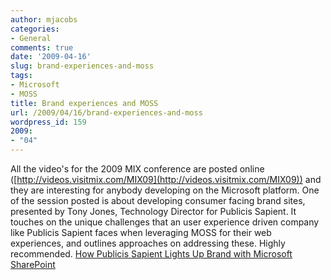 ```yaml
---
author: mjacobs
categories:
- General
comments: true
date: '2009-04-16'
slug: brand-experiences-and-moss
tags:
- Microsoft
- MOSS
title: Brand experiences and MOSS
url: /2009/04/16/brand-experiences-and-moss
wordpress_id: 159
2009:
- "04"
---
```



All the video's for the 2009 MIX conference are posted online ([http://videos.visitmix.com/MIX09](http://videos.visitmix.com/MIX09)) and they are interesting for anybody developing on the Microsoft platform. One of the session posted is about developing consumer facing brand sites, presented by Tony Jones, Technology Director for Publicis Sapient. It touches on the unique challenges that an user experience driven company like Publicis Sapient faces when leveraging MOSS for their web experiences, and outlines approaches on addressing these. Highly recommended. [How Publicis Sapient Lights Up Brand with Microsoft SharePoint](http://videos.visitmix.com/MIX09/C19F)
